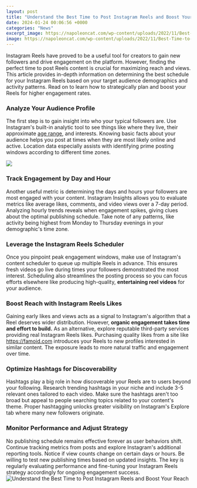 ```yaml
---
layout: post
title: "Understand the Best Time to Post Instagram Reels and Boost Your Reach"
date: 2024-01-24 00:06:56 +0000
categories: "News"
excerpt_image: https://napoleoncat.com/wp-content/uploads/2022/11/Best-Time-to-Post-Reels-on-Instagram-ig-reels-average-reach-rate-806x1024.jpg
image: https://napoleoncat.com/wp-content/uploads/2022/11/Best-Time-to-Post-Reels-on-Instagram-ig-reels-average-reach-rate-806x1024.jpg
---
```


Instagram Reels have proved to be a useful tool for creators to gain new followers and drive engagement on the platform. However, finding the perfect time to post Reels content is crucial for maximizing reach and views. This article provides in-depth information on determining the best schedule for your Instagram Reels based on your target audience demographics and activity patterns. Read on to learn how to strategically plan and boost your Reels for higher engagement rates.
### Analyze Your Audience Profile
The first step is to gain insight into who your typical followers are. Use Instagram's built-in analytic tool to see things like where they live, their approximate [age range](https://store.fi.io.vn/white-frenchie-french-bulldog-starry-night-van-gogh-colorful-2), and interests. Knowing basic facts about your audience helps you post at times when they are most likely online and active. Location data especially assists with identifying prime posting windows according to different time zones.

![](https://www.socialchamp.io/wp-content/uploads/2022/11/Global-Best-Time-To-Post-for-Instagram-Reels.png)
### Track Engagement by Day and Hour 
Another useful metric is determining the days and hours your followers are most engaged with your content. Instagram Insights allows you to evaluate metrics like average likes, comments, and video views over a 7-day period. Analyzing hourly trends reveals when engagement spikes, giving clues about the optimal publishing schedule. Take note of any patterns, like activity being highest from Monday to Thursday evenings in your demographic's time zone.
### Leverage the Instagram Reels Scheduler 
Once you pinpoint peak engagement windows, make use of Instagram's content scheduler to queue up multiple Reels in advance. This ensures fresh videos go live during times your followers demonstrated the most interest. Scheduling also streamlines the posting process so you can focus efforts elsewhere like producing high-quality, **entertaining reel videos** for your audience.
### Boost Reach with **Instagram Reels Likes**
Gaining early likes and views acts as a signal to Instagram's algorithm that a Reel deserves wider distribution. However, **organic engagement takes time and effort to build.** As an alternative, explore reputable third-party services providing real Instagram Reels likes. Purchasing quality likes from a site like https://famoid.com introduces your Reels to new profiles interested in similar content. The exposure leads to more natural traffic and engagement over time.
### Optimize Hashtags for Discoverability 
Hashtags play a big role in how discoverable your Reels are to users beyond your following. Research trending hashtags in your niche and include 3-5 relevant ones tailored to each video. Make sure the hashtags aren't too broad but appeal to people searching topics related to your content's theme. Proper hashtagging unlocks greater visibility on Instagram's Explore tab where many new followers originate.
### Monitor Performance and Adjust Strategy
No publishing schedule remains effective forever as user behaviors shift. Continue tracking metrics from posts and explore Instagram's additional reporting tools. Notice if view counts change on certain days or hours. Be willing to test new publishing times based on updated insights. The key is regularly evaluating performance and fine-tuning your Instagram Reels strategy accordingly for ongoing engagement success.
![Understand the Best Time to Post Instagram Reels and Boost Your Reach](https://napoleoncat.com/wp-content/uploads/2022/11/Best-Time-to-Post-Reels-on-Instagram-ig-reels-average-reach-rate-806x1024.jpg)